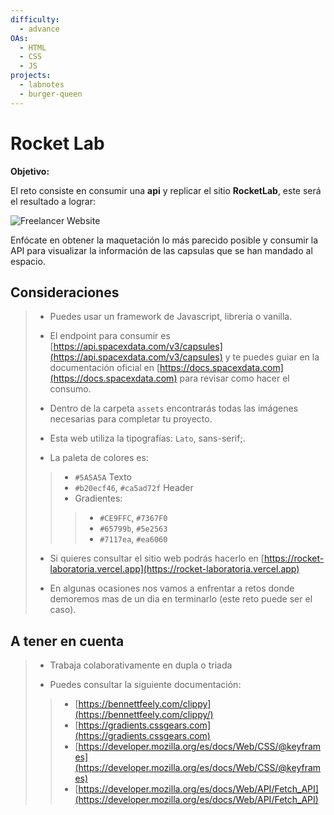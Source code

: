 ```yaml
---
difficulty:
  - advance
OAs:
  - HTML
  - CSS
  - JS
projects:
  - labnotes
  - burger-queen
---
```


# Rocket Lab

__Objetivo:__

El reto consiste en consumir una __api__ y replicar el sitio __RocketLab__,
este será el resultado a lograr:

![Freelancer Website](fullpage.png)

Enfócate en obtener la maquetación lo más parecido posible y consumir la API para
visualizar la información de las capsulas que se han mandado al espacio.

## Consideraciones

> - Puedes usar un framework de Javascript, librería o  vanilla.
>
> - El endpoint para consumir es [https://api.spacexdata.com/v3/capsules](https://api.spacexdata.com/v3/capsules)
>y te puedes guiar en la documentación oficial en [https://docs.spacexdata.com](https://docs.spacexdata.com)
> para revisar como hacer el consumo.
>
> - Dentro de la carpeta `assets` encontrarás todas las imágenes necesarias
>para completar tu proyecto.
>
> - Esta web utiliza la tipografías: `Lato`, sans-serif;.
>
> - La paleta de colores es:
> >
> > - `#5A5A5A` Texto
> > - `#b20ecf46`, `#ca5ad72f` Header
> > - Gradientes:
> > >
> > > - `#CE9FFC`, `#7367F0`
> > > - `#65799b`, `#5e2563`
> > > - `#7117ea`, `#ea6060`
>
> - Si quieres consultar el sitio web podrás hacerlo en [https://rocket-laboratoria.vercel.app](https://rocket-laboratoria.vercel.app)
>
> - En algunas ocasiones nos vamos a enfrentar a retos donde demoremos mas de un
> dia en terminarlo (este reto puede ser el caso).

## A tener en cuenta

> - Trabaja colaborativamente en dupla o triada
>
> - Puedes consultar la siguiente documentación:
> >
> > - [https://bennettfeely.com/clippy](https://bennettfeely.com/clippy/)
> > - [https://gradients.cssgears.com](https://gradients.cssgears.com)
> > - [https://developer.mozilla.org/es/docs/Web/CSS/@keyframes](https://developer.mozilla.org/es/docs/Web/CSS/@keyframes)
> > - [https://developer.mozilla.org/es/docs/Web/API/Fetch_API](https://developer.mozilla.org/es/docs/Web/API/Fetch_API)
